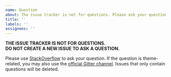 ```yaml
---
name: Question
about: The issue tracker is not for questions. Please ask your question on StackOverflow.
title: ''
labels: ''
assignees: ''
---
```


__THE ISSUE TRACKER IS NOT FOR QUESTIONS.__  
__DO NOT CREATE A NEW ISSUE TO ASK A QUESTION.__

Please use [StackOverflow][1] to ask your question. If the question is theme-related, you may also use the [official Gitter channel][2]. Issues that
only contain questions will be deleted.

  [1]: https://stackoverflow.com
  [2]: https://gitter.im/squidfunk/mkdocs-material
